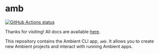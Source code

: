 # amb <!-- omit in toc -->

[![GitHub Actions status](https://github.com/ambientkit/plugin/actions/workflows/unit-tests.yml/badge.svg)](https://github.com/ambientkit/plugin/actions)

Thanks for visiting! All docs are available [here](https://ambientkit.github.io/).

This repository contains the Ambient CLI app, `amb`. It allows you to create new Ambient projects and interact with running Ambient apps.